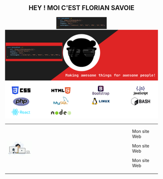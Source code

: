 <div align="center">
    <h2>HEY ! MOI C'EST FLORIAN SAVOIE</h2>   
    <img src="https://github.com/florian-savoie/florian-savoie/blob/main/img/dd.png" style="width:33%;">  
</div>
<img src="https://github.com/florian-savoie/florian-savoie/blob/main/img/header.svg" alt="Cover">    
<div align="center">   
    <img src="https://github.com/florian-savoie/florian-savoie/blob/main/img/competences.png" alt="Competences">    
</div>
<table style="border: 0;">
    <tr>
        <td style="border: 0;"style="max-width: 20%;">
            <img src="https://github.com/florian-savoie/florian-savoie/blob/main/img/programmer.gif" alt="programmer" style="max-width: 20%;">
        </td>
        <td style="border: 0;">
            <p>Mon site Web</p>
            <p>Mon site Web</p>
            <p>Mon site Web</p>
        </td>
    </tr>
</table>